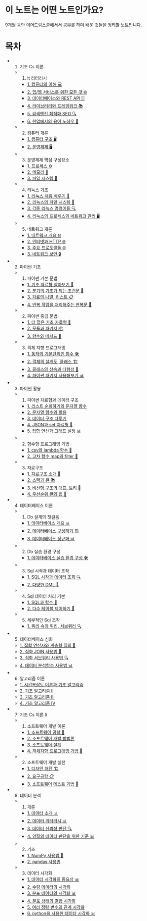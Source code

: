 # 이 노트는 어떤 노트인가요?

9개월 동안 이어드림스쿨에서서 공부를 하며 배운 것들을 정리할 노트입니다. 
# 목차
- 1. 기초 Cs 이론
  - 1. It 리터러시
    - [1. 컴퓨터의 이해 💻](1.%20%EA%B8%B0%EC%B4%88%20CS%20%EC%9D%B4%EB%A1%A0/1.%20IT%20%EB%A6%AC%ED%84%B0%EB%9F%AC%EC%8B%9C/1.%20%EC%BB%B4%ED%93%A8%ED%84%B0%EC%9D%98%20%EC%9D%B4%ED%95%B4.md)
    - [2. 앱/웹 서비스를 위한 모든 것 🌐](1.%20%EA%B8%B0%EC%B4%88%20CS%20%EC%9D%B4%EB%A1%A0/1.%20IT%20%EB%A6%AC%ED%84%B0%EB%9F%AC%EC%8B%9C/2.%20%EC%95%B1%EC%9B%B9%20%EC%84%9C%EB%B9%84%EC%8A%A4%EB%A5%BC%20%EC%9C%84%ED%95%9C%20%EB%AA%A8%EB%93%A0%20%EA%B2%83.md)
    - [3. 데이터베이스와 REST API 🗄️](1.%20%EA%B8%B0%EC%B4%88%20CS%20%EC%9D%B4%EB%A1%A0/1.%20IT%20%EB%A6%AC%ED%84%B0%EB%9F%AC%EC%8B%9C/3.%20%EB%8D%B0%EC%9D%B4%ED%84%B0%EB%B2%A0%EC%9D%B4%EC%8A%A4%EC%99%80%20REST%20API.md)
    - [4. 라이브러리와 프레임워크 📚](1.%20%EA%B8%B0%EC%B4%88%20CS%20%EC%9D%B4%EB%A1%A0/1.%20IT%20%EB%A6%AC%ED%84%B0%EB%9F%AC%EC%8B%9C/4.%20%EB%9D%BC%EC%9D%B4%EB%B8%8C%EB%9F%AC%EB%A6%AC%EC%99%80%20%ED%94%84%EB%A0%88%EC%9E%84%EC%9B%8C%ED%81%AC.md)
    - [5. 검색엔진 최적화 SEO 🔍](1.%20%EA%B8%B0%EC%B4%88%20CS%20%EC%9D%B4%EB%A1%A0/1.%20IT%20%EB%A6%AC%ED%84%B0%EB%9F%AC%EC%8B%9C/5.%20%EA%B2%80%EC%83%89%EC%97%94%EC%A7%84%20%EC%B5%9C%EC%A0%81%ED%99%94%20SEO.md)
    - [6. 현업에서의 용어 노하우 💼](1.%20%EA%B8%B0%EC%B4%88%20CS%20%EC%9D%B4%EB%A1%A0/1.%20IT%20%EB%A6%AC%ED%84%B0%EB%9F%AC%EC%8B%9C/6.%20%ED%98%84%EC%97%85%EC%97%90%EC%84%9C%EC%9D%98%20%EC%9A%A9%EC%96%B4%20%EB%85%B8%ED%95%98%EC%9A%B0.md)
  - 2. 컴퓨터 개론
    - [1. 컴퓨터 구조 🖥️](1.%20%EA%B8%B0%EC%B4%88%20CS%20%EC%9D%B4%EB%A1%A0/2.%20%EC%BB%B4%ED%93%A8%ED%84%B0%20%EA%B0%9C%EB%A1%A0/1.%20%EC%BB%B4%ED%93%A8%ED%84%B0%20%EA%B5%AC%EC%A1%B0.md)
    - [2. 운영체제 🖥️](1.%20%EA%B8%B0%EC%B4%88%20CS%20%EC%9D%B4%EB%A1%A0/2.%20%EC%BB%B4%ED%93%A8%ED%84%B0%20%EA%B0%9C%EB%A1%A0/2.%20%EC%9A%B4%EC%98%81%EC%B2%B4%EC%A0%9C.md)
  - 3. 운영체제 핵심 구성요소
    - [1. 프로세스 ⚙️](1.%20%EA%B8%B0%EC%B4%88%20CS%20%EC%9D%B4%EB%A1%A0/3.%20%EC%9A%B4%EC%98%81%EC%B2%B4%EC%A0%9C%20%ED%95%B5%EC%8B%AC%20%EA%B5%AC%EC%84%B1%EC%9A%94%EC%86%8C/1.%20%ED%94%84%EB%A1%9C%EC%84%B8%EC%8A%A4.md)
    - [2. 메모리 💾](1.%20%EA%B8%B0%EC%B4%88%20CS%20%EC%9D%B4%EB%A1%A0/3.%20%EC%9A%B4%EC%98%81%EC%B2%B4%EC%A0%9C%20%ED%95%B5%EC%8B%AC%20%EA%B5%AC%EC%84%B1%EC%9A%94%EC%86%8C/2.%20%EB%A9%94%EB%AA%A8%EB%A6%AC.md)
    - [3. 파일 시스템 📁](1.%20%EA%B8%B0%EC%B4%88%20CS%20%EC%9D%B4%EB%A1%A0/3.%20%EC%9A%B4%EC%98%81%EC%B2%B4%EC%A0%9C%20%ED%95%B5%EC%8B%AC%20%EA%B5%AC%EC%84%B1%EC%9A%94%EC%86%8C/3.%20%ED%8C%8C%EC%9D%BC%20%EC%8B%9C%EC%8A%A4%ED%85%9C.md)
  - 4. 리눅스 기초
    - [1. 리눅스 처음 배우기 🐧](1.%20%EA%B8%B0%EC%B4%88%20CS%20%EC%9D%B4%EB%A1%A0/4.%20%EB%A6%AC%EB%88%85%EC%8A%A4%20%EA%B8%B0%EC%B4%88/1.%20%EB%A6%AC%EB%88%85%EC%8A%A4%20%EC%B2%98%EC%9D%8C%20%EB%B0%B0%EC%9A%B0%EA%B8%B0.md)
    - [2. 리눅스의 파일 시스템 📁](1.%20%EA%B8%B0%EC%B4%88%20CS%20%EC%9D%B4%EB%A1%A0/4.%20%EB%A6%AC%EB%88%85%EC%8A%A4%20%EA%B8%B0%EC%B4%88/2.%20%EB%A6%AC%EB%88%85%EC%8A%A4%EC%9D%98%20%ED%8C%8C%EC%9D%BC%20%EC%8B%9C%EC%8A%A4%ED%85%9C.md)
    - [3. 각종 리눅스 명령어들 🔍](1.%20%EA%B8%B0%EC%B4%88%20CS%20%EC%9D%B4%EB%A1%A0/4.%20%EB%A6%AC%EB%88%85%EC%8A%A4%20%EA%B8%B0%EC%B4%88/3.%20%EA%B0%81%EC%A2%85%20%EB%A6%AC%EB%88%85%EC%8A%A4%20%EB%AA%85%EB%A0%B9%EC%96%B4%EB%93%A4.md)
    - [4. 리눅스의 프로세스와 네트워크 관리 🖥️](1.%20%EA%B8%B0%EC%B4%88%20CS%20%EC%9D%B4%EB%A1%A0/4.%20%EB%A6%AC%EB%88%85%EC%8A%A4%20%EA%B8%B0%EC%B4%88/4.%20%EB%A6%AC%EB%88%85%EC%8A%A4%EC%9D%98%20%ED%94%84%EB%A1%9C%EC%84%B8%EC%8A%A4%EC%99%80%20%EB%84%A4%ED%8A%B8%EC%9B%8C%ED%81%AC%20%EA%B4%80%EB%A6%AC.md)
  - 5. 네트워크 개론
    - [1. 네트워크 개요 🌐](1.%20%EA%B8%B0%EC%B4%88%20CS%20%EC%9D%B4%EB%A1%A0/5.%20%EB%84%A4%ED%8A%B8%EC%9B%8C%ED%81%AC%20%EA%B0%9C%EB%A1%A0/1.%20%EB%84%A4%ED%8A%B8%EC%9B%8C%ED%81%AC%20%EA%B0%9C%EC%9A%94.md)
    - [2. 인터넷과 HTTP 🌐](1.%20%EA%B8%B0%EC%B4%88%20CS%20%EC%9D%B4%EB%A1%A0/5.%20%EB%84%A4%ED%8A%B8%EC%9B%8C%ED%81%AC%20%EA%B0%9C%EB%A1%A0/2.%20%EC%9D%B8%ED%84%B0%EB%84%B7%EA%B3%BC%20HTTP.md)
    - [3. 주요 프로토콜들 🌐](1.%20%EA%B8%B0%EC%B4%88%20CS%20%EC%9D%B4%EB%A1%A0/5.%20%EB%84%A4%ED%8A%B8%EC%9B%8C%ED%81%AC%20%EA%B0%9C%EB%A1%A0/3.%20%EC%A3%BC%EC%9A%94%20%ED%94%84%EB%A1%9C%ED%86%A0%EC%BD%9C%EB%93%A4.md)
    - [3. 네트워크 보안 🔒](1.%20%EA%B8%B0%EC%B4%88%20CS%20%EC%9D%B4%EB%A1%A0/5.%20%EB%84%A4%ED%8A%B8%EC%9B%8C%ED%81%AC%20%EA%B0%9C%EB%A1%A0/4.%20%EB%B3%B4%EC%95%88.md)
- 2. 파이썬 기초
  - 1. 파이썬 기본 문법
    - [1. 기초 자료형 알아보기 🧩](2.%20%ED%8C%8C%EC%9D%B4%EC%8D%AC%20%EA%B8%B0%EC%B4%88/1.%20%ED%8C%8C%EC%9D%B4%EC%8D%AC%20%EA%B8%B0%EB%B3%B8%20%EB%AC%B8%EB%B2%95/1.%20%EA%B8%B0%EC%B4%88%20%EC%9E%90%EB%A3%8C%ED%98%95%20%EC%95%8C%EC%95%84%EB%B3%B4%EA%B8%B0.md)
    - [2. 분기의 기초가 되는 조건문 🔀](2.%20%ED%8C%8C%EC%9D%B4%EC%8D%AC%20%EA%B8%B0%EC%B4%88/1.%20%ED%8C%8C%EC%9D%B4%EC%8D%AC%20%EA%B8%B0%EB%B3%B8%20%EB%AC%B8%EB%B2%95/2.%20%EB%B6%84%EA%B8%B0%EC%9D%98%20%EA%B8%B0%EC%B4%88%EA%B0%80%20%EB%90%98%EB%8A%94%20%EC%A1%B0%EA%B1%B4%EB%AC%B8.md)
    - [3. 자료의 나열, 리스트 📋](2.%20%ED%8C%8C%EC%9D%B4%EC%8D%AC%20%EA%B8%B0%EC%B4%88/1.%20%ED%8C%8C%EC%9D%B4%EC%8D%AC%20%EA%B8%B0%EB%B3%B8%20%EB%AC%B8%EB%B2%95/3.%20%EC%9E%90%EB%A3%8C%EC%9D%98%20%EB%82%98%EC%97%B4%2C%20%EB%A6%AC%EC%8A%A4%ED%8A%B8.md)
    - [4. 반복 작업을 처리해주는 반복문 🔄](2.%20%ED%8C%8C%EC%9D%B4%EC%8D%AC%20%EA%B8%B0%EC%B4%88/1.%20%ED%8C%8C%EC%9D%B4%EC%8D%AC%20%EA%B8%B0%EB%B3%B8%20%EB%AC%B8%EB%B2%95/4.%20%EB%B0%98%EB%B3%B5%20%EC%9E%91%EC%97%85%EC%9D%84%20%EC%B2%98%EB%A6%AC%ED%95%B4%EC%A3%BC%EB%8A%94%20%EB%B0%98%EB%B3%B5%EB%AC%B8.md)
  - 2. 파이썬 중급 문법
    - [1. 더 많은 기초 자료형 🧩](2.%20%ED%8C%8C%EC%9D%B4%EC%8D%AC%20%EA%B8%B0%EC%B4%88/2.%20%ED%8C%8C%EC%9D%B4%EC%8D%AC%20%EC%A4%91%EA%B8%89%20%EB%AC%B8%EB%B2%95/1.%20%EB%8D%94%20%EB%A7%8E%EC%9D%80%20%EA%B8%B0%EC%B4%88%20%EC%9E%90%EB%A3%8C%ED%98%95.md)
    - [2. 모듈과 패키지 📦](2.%20%ED%8C%8C%EC%9D%B4%EC%8D%AC%20%EA%B8%B0%EC%B4%88/2.%20%ED%8C%8C%EC%9D%B4%EC%8D%AC%20%EC%A4%91%EA%B8%89%20%EB%AC%B8%EB%B2%95/2.%20%EB%AA%A8%EB%93%88%EA%B3%BC%20%ED%8C%A8%ED%82%A4%EC%A7%80.md)
    - [3. 함수와 메서드 🧰](2.%20%ED%8C%8C%EC%9D%B4%EC%8D%AC%20%EA%B8%B0%EC%B4%88/2.%20%ED%8C%8C%EC%9D%B4%EC%8D%AC%20%EC%A4%91%EA%B8%89%20%EB%AC%B8%EB%B2%95/3.%20%ED%95%A8%EC%88%98%EC%99%80%20%EB%A9%94%EC%84%9C%EB%93%9C.md)
  - 3. 객체 지향 프로그래밍
    - [1. 동작의 기본단위인 함수 🛠️](2.%20%ED%8C%8C%EC%9D%B4%EC%8D%AC%20%EA%B8%B0%EC%B4%88/3.%20%EA%B0%9D%EC%B2%B4%20%EC%A7%80%ED%96%A5%20%ED%94%84%EB%A1%9C%EA%B7%B8%EB%9E%98%EB%B0%8D/1.%20%EB%8F%99%EC%9E%91%EC%9D%98%20%EA%B8%B0%EB%B3%B8%EB%8B%A8%EC%9C%84%EC%9D%B8%20%ED%95%A8%EC%88%98.md)
    - [2. 객체의 설계도, 클래스 🏗️](2.%20%ED%8C%8C%EC%9D%B4%EC%8D%AC%20%EA%B8%B0%EC%B4%88/3.%20%EA%B0%9D%EC%B2%B4%20%EC%A7%80%ED%96%A5%20%ED%94%84%EB%A1%9C%EA%B7%B8%EB%9E%98%EB%B0%8D/2.%20%EA%B0%9D%EC%B2%B4%EC%9D%98%20%EC%84%A4%EA%B3%84%EB%8F%84%2C%20%ED%81%B4%EB%9E%98%EC%8A%A4.md)
    - [3. 클래스의 상속과 다형성 🧬](2.%20%ED%8C%8C%EC%9D%B4%EC%8D%AC%20%EA%B8%B0%EC%B4%88/3.%20%EA%B0%9D%EC%B2%B4%20%EC%A7%80%ED%96%A5%20%ED%94%84%EB%A1%9C%EA%B7%B8%EB%9E%98%EB%B0%8D/3.%20%ED%81%B4%EB%9E%98%EC%8A%A4%EC%9D%98%20%EC%83%81%EC%86%8D%EA%B3%BC%20%EB%8B%A4%ED%98%95%EC%84%B1.md)
    - [4. 파이썬 패키지 사용해보기 📊](2.%20%ED%8C%8C%EC%9D%B4%EC%8D%AC%20%EA%B8%B0%EC%B4%88/3.%20%EA%B0%9D%EC%B2%B4%20%EC%A7%80%ED%96%A5%20%ED%94%84%EB%A1%9C%EA%B7%B8%EB%9E%98%EB%B0%8D/4.%20%ED%8C%8C%EC%9D%B4%EC%8D%AC%20%ED%8C%A8%ED%82%A4%EC%A7%80%20%EC%82%AC%EC%9A%A9%ED%95%B4%EB%B3%B4%EA%B8%B0.md)
- 3. 파이썬 활용
  - 1. 파이썬 자료형과 데이터 구조
    - [1. 리스트 순회하기와 문자열 함수](3.%20%ED%8C%8C%EC%9D%B4%EC%8D%AC%20%ED%99%9C%EC%9A%A9/1.%20%ED%8C%8C%EC%9D%B4%EC%8D%AC%20%EC%9E%90%EB%A3%8C%ED%98%95%EA%B3%BC%20%EB%8D%B0%EC%9D%B4%ED%84%B0%20%EA%B5%AC%EC%A1%B0/1.%20%EB%A6%AC%EC%8A%A4%ED%8A%B8%20%EC%88%9C%ED%9A%8C%ED%95%98%EA%B8%B0%EC%99%80%20%EB%AC%B8%EC%9E%90%EC%97%B4%20%ED%95%A8%EC%88%98.md)
    - [2. 문자열 함수와 활용](3.%20%ED%8C%8C%EC%9D%B4%EC%8D%AC%20%ED%99%9C%EC%9A%A9/1.%20%ED%8C%8C%EC%9D%B4%EC%8D%AC%20%EC%9E%90%EB%A3%8C%ED%98%95%EA%B3%BC%20%EB%8D%B0%EC%9D%B4%ED%84%B0%20%EA%B5%AC%EC%A1%B0/2.%20%EB%AC%B8%EC%9E%90%EC%97%B4%20%ED%95%A8%EC%88%98%EC%99%80%20%ED%99%9C%EC%9A%A9.md)
    - [3. 데이터 구조 다루기](3.%20%ED%8C%8C%EC%9D%B4%EC%8D%AC%20%ED%99%9C%EC%9A%A9/1.%20%ED%8C%8C%EC%9D%B4%EC%8D%AC%20%EC%9E%90%EB%A3%8C%ED%98%95%EA%B3%BC%20%EB%8D%B0%EC%9D%B4%ED%84%B0%20%EA%B5%AC%EC%A1%B0/3.%20%EB%8D%B0%EC%9D%B4%ED%84%B0%20%EA%B5%AC%EC%A1%B0%20%EB%8B%A4%EB%A3%A8%EA%B8%B0.md)
    - [4. JSON과 set 자료형 🔄](3.%20%ED%8C%8C%EC%9D%B4%EC%8D%AC%20%ED%99%9C%EC%9A%A9/1.%20%ED%8C%8C%EC%9D%B4%EC%8D%AC%20%EC%9E%90%EB%A3%8C%ED%98%95%EA%B3%BC%20%EB%8D%B0%EC%9D%B4%ED%84%B0%20%EA%B5%AC%EC%A1%B0/4.%20JSON%EA%B3%BC%20set%20%EC%9E%90%EB%A3%8C%ED%98%95.md)
    - [5. 집합 연산과 그래프 설정 📊](3.%20%ED%8C%8C%EC%9D%B4%EC%8D%AC%20%ED%99%9C%EC%9A%A9/1.%20%ED%8C%8C%EC%9D%B4%EC%8D%AC%20%EC%9E%90%EB%A3%8C%ED%98%95%EA%B3%BC%20%EB%8D%B0%EC%9D%B4%ED%84%B0%20%EA%B5%AC%EC%A1%B0/5.%20%EC%A7%91%ED%95%A9%20%EC%97%B0%EC%82%B0%EA%B3%BC%20%EA%B7%B8%EB%9E%98%ED%94%84%20%EC%84%A4%EC%A0%95.md)
  - 2. 함수형 프로그래밍 기법
    - [1. csv와 lambda 함수 📝](3.%20%ED%8C%8C%EC%9D%B4%EC%8D%AC%20%ED%99%9C%EC%9A%A9/2.%20%ED%95%A8%EC%88%98%ED%98%95%20%ED%94%84%EB%A1%9C%EA%B7%B8%EB%9E%98%EB%B0%8D%20%EA%B8%B0%EB%B2%95/1.%20csv%EC%99%80%20lambda%20%ED%95%A8%EC%88%98.md)
    - [2. 고차 함수 map과 filter 🧮](3.%20%ED%8C%8C%EC%9D%B4%EC%8D%AC%20%ED%99%9C%EC%9A%A9/2.%20%ED%95%A8%EC%88%98%ED%98%95%20%ED%94%84%EB%A1%9C%EA%B7%B8%EB%9E%98%EB%B0%8D%20%EA%B8%B0%EB%B2%95/2.%20%EA%B3%A0%EC%B0%A8%20%ED%95%A8%EC%88%98%20map%EA%B3%BC%20filter.md)
  - 3. 자료구조
    - [1. 자료구조 소개 💾](3.%20%ED%8C%8C%EC%9D%B4%EC%8D%AC%20%ED%99%9C%EC%9A%A9/3.%20%EC%9E%90%EB%A3%8C%EA%B5%AC%EC%A1%B0/1.%20%EC%9E%90%EB%A3%8C%EA%B5%AC%EC%A1%B0%20%EC%86%8C%EA%B0%9C.md)
    - [2. 스택과 큐 📚](3.%20%ED%8C%8C%EC%9D%B4%EC%8D%AC%20%ED%99%9C%EC%9A%A9/3.%20%EC%9E%90%EB%A3%8C%EA%B5%AC%EC%A1%B0/2.%20%EC%8A%A4%ED%83%9D%EA%B3%BC%20%ED%81%90.md)
    - [3. 비선형 구조의 대표, 트리 🌳](3.%20%ED%8C%8C%EC%9D%B4%EC%8D%AC%20%ED%99%9C%EC%9A%A9/3.%20%EC%9E%90%EB%A3%8C%EA%B5%AC%EC%A1%B0/3.%20%EB%B9%84%EC%84%A0%ED%98%95%20%EA%B5%AC%EC%A1%B0%EC%9D%98%20%EB%8C%80%ED%91%9C%2C%20%ED%8A%B8%EB%A6%AC.md)
    - [4. 우선순위 큐와 힙 🌲](3.%20%ED%8C%8C%EC%9D%B4%EC%8D%AC%20%ED%99%9C%EC%9A%A9/3.%20%EC%9E%90%EB%A3%8C%EA%B5%AC%EC%A1%B0/4.%20%EC%9A%B0%EC%84%A0%EC%88%9C%EC%9C%84%20%ED%81%90%EC%99%80%20%ED%9E%99.md)
- 4. 데이터베이스 이론
  - 1. Db 설계의 첫걸음
    - [1. 데이터베이스 개요 📊](4.%20%EB%8D%B0%EC%9D%B4%ED%84%B0%EB%B2%A0%EC%9D%B4%EC%8A%A4%20%EC%9D%B4%EB%A1%A0/1.%20DB%20%EC%84%A4%EA%B3%84%EC%9D%98%20%EC%B2%AB%EA%B1%B8%EC%9D%8C/1.%20%EB%8D%B0%EC%9D%B4%ED%84%B0%EB%B2%A0%EC%9D%B4%EC%8A%A4%20%EA%B0%9C%EC%9A%94.md)
    - [2. 데이터베이스 구성하기 🏗️](4.%20%EB%8D%B0%EC%9D%B4%ED%84%B0%EB%B2%A0%EC%9D%B4%EC%8A%A4%20%EC%9D%B4%EB%A1%A0/1.%20DB%20%EC%84%A4%EA%B3%84%EC%9D%98%20%EC%B2%AB%EA%B1%B8%EC%9D%8C/2.%20%EB%8D%B0%EC%9D%B4%ED%84%B0%EB%B2%A0%EC%9D%B4%EC%8A%A4%20%EA%B5%AC%EC%84%B1%ED%95%98%EA%B8%B0.md)
    - [3. 데이터베이스 정규화 📊](4.%20%EB%8D%B0%EC%9D%B4%ED%84%B0%EB%B2%A0%EC%9D%B4%EC%8A%A4%20%EC%9D%B4%EB%A1%A0/1.%20DB%20%EC%84%A4%EA%B3%84%EC%9D%98%20%EC%B2%AB%EA%B1%B8%EC%9D%8C/3.%20%EB%8D%B0%EC%9D%B4%ED%84%B0%EB%B2%A0%EC%9D%B4%EC%8A%A4%20%EC%A0%95%EA%B7%9C%ED%99%94.md)
  - 2. Db 실습 환경 구성
    - [1. 데이터베이스 실습 환경 구성 🛠️](4.%20%EB%8D%B0%EC%9D%B4%ED%84%B0%EB%B2%A0%EC%9D%B4%EC%8A%A4%20%EC%9D%B4%EB%A1%A0/2.%20DB%20%EC%8B%A4%EC%8A%B5%20%ED%99%98%EA%B2%BD%20%EA%B5%AC%EC%84%B1/1.%20%EB%8D%B0%EC%9D%B4%ED%84%B0%EB%B2%A0%EC%9D%B4%EC%8A%A4%20%EC%8B%A4%EC%8A%B5%20%ED%99%98%EA%B2%BD%20%EA%B5%AC%EC%84%B1.md)
  - 3. Sql 시작과 데이터 조작
    - [1. SQL 시작과 데이터 조회 🔍](4.%20%EB%8D%B0%EC%9D%B4%ED%84%B0%EB%B2%A0%EC%9D%B4%EC%8A%A4%20%EC%9D%B4%EB%A1%A0/3.%20SQL%20%EC%8B%9C%EC%9E%91%EA%B3%BC%20%EB%8D%B0%EC%9D%B4%ED%84%B0%20%EC%A1%B0%EC%9E%91/1.%20SQL%20%EC%8B%9C%EC%9E%91%EA%B3%BC%20%EB%8D%B0%EC%9D%B4%ED%84%B0%20%EC%A1%B0%ED%9A%8C.md)
    - [2. 다양한 DML 📝](4.%20%EB%8D%B0%EC%9D%B4%ED%84%B0%EB%B2%A0%EC%9D%B4%EC%8A%A4%20%EC%9D%B4%EB%A1%A0/3.%20SQL%20%EC%8B%9C%EC%9E%91%EA%B3%BC%20%EB%8D%B0%EC%9D%B4%ED%84%B0%20%EC%A1%B0%EC%9E%91/2.%20%EB%8B%A4%EC%96%91%ED%95%9C%20DML.md)
  - 4. Sql 데이터 처리 기본
    - [1. SQL과 함수 🧮](4.%20%EB%8D%B0%EC%9D%B4%ED%84%B0%EB%B2%A0%EC%9D%B4%EC%8A%A4%20%EC%9D%B4%EB%A1%A0/4.%20SQL%20%EB%8D%B0%EC%9D%B4%ED%84%B0%20%EC%B2%98%EB%A6%AC%20%EA%B8%B0%EB%B3%B8/1.%20SQL%EA%B3%BC%20%ED%95%A8%EC%88%98.md)
    - [2. 다수 테이블 제어하기 🔄](4.%20%EB%8D%B0%EC%9D%B4%ED%84%B0%EB%B2%A0%EC%9D%B4%EC%8A%A4%20%EC%9D%B4%EB%A1%A0/4.%20SQL%20%EB%8D%B0%EC%9D%B4%ED%84%B0%20%EC%B2%98%EB%A6%AC%20%EA%B8%B0%EB%B3%B8/2.%20%EB%8B%A4%EC%88%98%20%ED%85%8C%EC%9D%B4%EB%B8%94%20%EC%A0%9C%EC%96%B4%ED%95%98%EA%B8%B0.md)
  - 5. 세부적인 Sql 조작
    - [1. 쿼리 속의 쿼리, 서브쿼리 🔍](4.%20%EB%8D%B0%EC%9D%B4%ED%84%B0%EB%B2%A0%EC%9D%B4%EC%8A%A4%20%EC%9D%B4%EB%A1%A0/5.%20%EC%84%B8%EB%B6%80%EC%A0%81%EC%9D%B8%20SQL%20%EC%A1%B0%EC%9E%91/1.%20%EC%BF%BC%EB%A6%AC%20%EC%86%8D%EC%9D%98%20%EC%BF%BC%EB%A6%AC%2C%20%EC%84%9C%EB%B8%8C%EC%BF%BC%EB%A6%AC.md)
- 5. 데이터베이스 심화
  - [1. 집합 연산자와 계층형 질의 🔄](5.%20%EB%8D%B0%EC%9D%B4%ED%84%B0%EB%B2%A0%EC%9D%B4%EC%8A%A4%20%EC%8B%AC%ED%99%94/1.%20%EC%A7%91%ED%95%A9%20%EC%97%B0%EC%82%B0%EC%9E%90%EC%99%80%20%EA%B3%84%EC%B8%B5%ED%98%95%20%EC%A7%88%EC%9D%98.md)
  - [2. 심화 JOIN 사용법 🔄](5.%20%EB%8D%B0%EC%9D%B4%ED%84%B0%EB%B2%A0%EC%9D%B4%EC%8A%A4%20%EC%8B%AC%ED%99%94/2.%20%EC%8B%AC%ED%99%94%20JOIN%20%EC%82%AC%EC%9A%A9%EB%B2%95.md)
  - [3. 심화 서브쿼리 사용법 🔍](5.%20%EB%8D%B0%EC%9D%B4%ED%84%B0%EB%B2%A0%EC%9D%B4%EC%8A%A4%20%EC%8B%AC%ED%99%94/3.%20%EC%8B%AC%ED%99%94%20%EC%84%9C%EB%B8%8C%EC%BF%BC%EB%A6%AC%20%EC%82%AC%EC%9A%A9%EB%B2%95.md)
  - [4. 데이터 분석함수 사용법 📊](5.%20%EB%8D%B0%EC%9D%B4%ED%84%B0%EB%B2%A0%EC%9D%B4%EC%8A%A4%20%EC%8B%AC%ED%99%94/4.%20%EB%8D%B0%EC%9D%B4%ED%84%B0%20%EB%B6%84%EC%84%9D%ED%95%A8%EC%88%98%20%EC%82%AC%EC%9A%A9%EB%B2%95.md)
- 6. 알고리즘 이론
  - [1. 시간복잡도 이론과 기초 알고리즘](6.%20%EC%95%8C%EA%B3%A0%EB%A6%AC%EC%A6%98%20%EC%9D%B4%EB%A1%A0/1.%20%EC%8B%9C%EA%B0%84%EB%B3%B5%EC%9E%A1%EB%8F%84%20%EC%9D%B4%EB%A1%A0%EA%B3%BC%20%EA%B8%B0%EC%B4%88%20%EC%95%8C%EA%B3%A0%EB%A6%AC%EC%A6%98.md)
  - [2. 기초 알고리즘 II](6.%20%EC%95%8C%EA%B3%A0%EB%A6%AC%EC%A6%98%20%EC%9D%B4%EB%A1%A0/2.%20%EA%B8%B0%EC%B4%88%20%EC%95%8C%EA%B3%A0%EB%A6%AC%EC%A6%98%20II.md)
  - [3. 기초 알고리즘 III](6.%20%EC%95%8C%EA%B3%A0%EB%A6%AC%EC%A6%98%20%EC%9D%B4%EB%A1%A0/3.%20%EA%B8%B0%EC%B4%88%20%EC%95%8C%EA%B3%A0%EB%A6%AC%EC%A6%98%20III.md)
  - [4. 기초 알고리즘 IV](6.%20%EC%95%8C%EA%B3%A0%EB%A6%AC%EC%A6%98%20%EC%9D%B4%EB%A1%A0/4.%20%EA%B8%B0%EC%B4%88%20%EC%95%8C%EA%B3%A0%EB%A6%AC%EC%A6%98%20IV.md)
- 7. 기초 Cs 이론 Ii
  - 1. 소프트웨어 개발 이론
    - [1. 소프트웨어 공학 🔧](7.%20%EA%B8%B0%EC%B4%88%20CS%20%EC%9D%B4%EB%A1%A0%20II/1.%20%EC%86%8C%ED%94%84%ED%8A%B8%EC%9B%A8%EC%96%B4%20%EA%B0%9C%EB%B0%9C%20%EC%9D%B4%EB%A1%A0/1.%20%EC%86%8C%ED%94%84%ED%8A%B8%EC%9B%A8%EC%96%B4%20%EA%B3%B5%ED%95%99.md)
    - [2. 소프트웨어 개발 방법론](7.%20%EA%B8%B0%EC%B4%88%20CS%20%EC%9D%B4%EB%A1%A0%20II/1.%20%EC%86%8C%ED%94%84%ED%8A%B8%EC%9B%A8%EC%96%B4%20%EA%B0%9C%EB%B0%9C%20%EC%9D%B4%EB%A1%A0/2.%20%EC%86%8C%ED%94%84%ED%8A%B8%EC%9B%A8%EC%96%B4%20%EA%B0%9C%EB%B0%9C%20%EB%B0%A9%EB%B2%95%EB%A1%A0.md)
    - [3. 소프트웨어 설계](7.%20%EA%B8%B0%EC%B4%88%20CS%20%EC%9D%B4%EB%A1%A0%20II/1.%20%EC%86%8C%ED%94%84%ED%8A%B8%EC%9B%A8%EC%96%B4%20%EA%B0%9C%EB%B0%9C%20%EC%9D%B4%EB%A1%A0/3.%20%EC%86%8C%ED%94%84%ED%8A%B8%EC%9B%A8%EC%96%B4%20%EC%84%A4%EA%B3%84.md)
    - [4. 객체지향 프로그래밍 기법 🧩](7.%20%EA%B8%B0%EC%B4%88%20CS%20%EC%9D%B4%EB%A1%A0%20II/1.%20%EC%86%8C%ED%94%84%ED%8A%B8%EC%9B%A8%EC%96%B4%20%EA%B0%9C%EB%B0%9C%20%EC%9D%B4%EB%A1%A0/4.%20%EA%B0%9D%EC%B2%B4%EC%A7%80%ED%96%A5%20%ED%94%84%EB%A1%9C%EA%B7%B8%EB%9E%98%EB%B0%8D%20%EA%B8%B0%EB%B2%95.md)
  - 2. 소프트웨어 개발 실천
    - [1. 디자인 패턴 🏗️](7.%20%EA%B8%B0%EC%B4%88%20CS%20%EC%9D%B4%EB%A1%A0%20II/2.%20%EC%86%8C%ED%94%84%ED%8A%B8%EC%9B%A8%EC%96%B4%20%EA%B0%9C%EB%B0%9C%20%EC%8B%A4%EC%B2%9C/1.%20%EB%94%94%EC%9E%90%EC%9D%B8%20%ED%8C%A8%ED%84%B4.md)
    - [2. 요구공학 📋](7.%20%EA%B8%B0%EC%B4%88%20CS%20%EC%9D%B4%EB%A1%A0%20II/2.%20%EC%86%8C%ED%94%84%ED%8A%B8%EC%9B%A8%EC%96%B4%20%EA%B0%9C%EB%B0%9C%20%EC%8B%A4%EC%B2%9C/2.%20%EC%9A%94%EA%B5%AC%EA%B3%B5%ED%95%99.md)
    - [3. 소프트웨어 테스트 기법 🧪](7.%20%EA%B8%B0%EC%B4%88%20CS%20%EC%9D%B4%EB%A1%A0%20II/2.%20%EC%86%8C%ED%94%84%ED%8A%B8%EC%9B%A8%EC%96%B4%20%EA%B0%9C%EB%B0%9C%20%EC%8B%A4%EC%B2%9C/3.%20%EC%86%8C%ED%94%84%ED%8A%B8%EC%9B%A8%EC%96%B4%20%ED%85%8C%EC%8A%A4%ED%8A%B8%20%EA%B8%B0%EB%B2%95.md)
- 8. 데이터 분석
  - 1. 개론
    - [1. 데이터 소개 📊](8.%20%EB%8D%B0%EC%9D%B4%ED%84%B0%20%EB%B6%84%EC%84%9D/1.%20%EA%B0%9C%EB%A1%A0/1.%20%EB%8D%B0%EC%9D%B4%ED%84%B0%20%EC%86%8C%EA%B0%9C.md)
    - [2. 데이터 리터러시 📊](8.%20%EB%8D%B0%EC%9D%B4%ED%84%B0%20%EB%B6%84%EC%84%9D/1.%20%EA%B0%9C%EB%A1%A0/2.%20%EB%8D%B0%EC%9D%B4%ED%84%B0%20%EB%A6%AC%ED%84%B0%EB%9F%AC%EC%8B%9C.md)
    - [3. 데이터 신뢰성 판단 🔍](8.%20%EB%8D%B0%EC%9D%B4%ED%84%B0%20%EB%B6%84%EC%84%9D/1.%20%EA%B0%9C%EB%A1%A0/3.%20%EB%8D%B0%EC%9D%B4%ED%84%B0%20%EC%8B%A0%EB%A2%B0%EC%84%B1%20%ED%8C%90%EB%8B%A8.md)
    - [4. 양질의 데이터 판단을 위한 기준 📊](8.%20%EB%8D%B0%EC%9D%B4%ED%84%B0%20%EB%B6%84%EC%84%9D/1.%20%EA%B0%9C%EB%A1%A0/4.%20%EC%96%91%EC%A7%88%EC%9D%98%20%EB%8D%B0%EC%9D%B4%ED%84%B0%20%ED%8C%90%EB%8B%A8%EC%9D%84%20%EC%9C%84%ED%95%9C%20%EA%B8%B0%EC%A4%80.md)
  - 2. 기초
    - [1. NumPy 사용법 🔢](8.%20%EB%8D%B0%EC%9D%B4%ED%84%B0%20%EB%B6%84%EC%84%9D/2.%20%EA%B8%B0%EC%B4%88/1.%20NumPy%20%EC%82%AC%EC%9A%A9%EB%B2%95.md)
    - [2. pandas 사용법](8.%20%EB%8D%B0%EC%9D%B4%ED%84%B0%20%EB%B6%84%EC%84%9D/2.%20%EA%B8%B0%EC%B4%88/2.%20pandas%20%EC%82%AC%EC%9A%A9%EB%B2%95.md)
  - 3. 데이터 시각화
    - [1. 데이터 시각화의 중요성 📊](8.%20%EB%8D%B0%EC%9D%B4%ED%84%B0%20%EB%B6%84%EC%84%9D/3.%20%EB%8D%B0%EC%9D%B4%ED%84%B0%20%EC%8B%9C%EA%B0%81%ED%99%94/1.%20%EB%8D%B0%EC%9D%B4%ED%84%B0%20%EC%8B%9C%EA%B0%81%ED%99%94%EC%9D%98%20%EC%A4%91%EC%9A%94%EC%84%B1.md)
    - [2. 수량 데이터의 시각화](8.%20%EB%8D%B0%EC%9D%B4%ED%84%B0%20%EB%B6%84%EC%84%9D/3.%20%EB%8D%B0%EC%9D%B4%ED%84%B0%20%EC%8B%9C%EA%B0%81%ED%99%94/2.%20%EC%88%98%EB%9F%89%20%EB%8D%B0%EC%9D%B4%ED%84%B0%EC%9D%98%20%EC%8B%9C%EA%B0%81%ED%99%94.md)
    - [3. 분포 데이터의 시각화 📊](8.%20%EB%8D%B0%EC%9D%B4%ED%84%B0%20%EB%B6%84%EC%84%9D/3.%20%EB%8D%B0%EC%9D%B4%ED%84%B0%20%EC%8B%9C%EA%B0%81%ED%99%94/3.%20%EB%B6%84%ED%8F%AC%20%EB%8D%B0%EC%9D%B4%ED%84%B0%EC%9D%98%20%EC%8B%9C%EA%B0%81%ED%99%94.md)
    - [4. 분포 상태의 결합 시각화](8.%20%EB%8D%B0%EC%9D%B4%ED%84%B0%20%EB%B6%84%EC%84%9D/3.%20%EB%8D%B0%EC%9D%B4%ED%84%B0%20%EC%8B%9C%EA%B0%81%ED%99%94/4.%20%EB%B6%84%ED%8F%AC%20%EC%83%81%ED%83%9C%EC%9D%98%20%EA%B2%B0%ED%95%A9%20%EC%8B%9C%EA%B0%81%ED%99%94.md)
    - [5. 여러 정량 변수의 관계 시각화](8.%20%EB%8D%B0%EC%9D%B4%ED%84%B0%20%EB%B6%84%EC%84%9D/3.%20%EB%8D%B0%EC%9D%B4%ED%84%B0%20%EC%8B%9C%EA%B0%81%ED%99%94/5.%20%EC%97%AC%EB%9F%AC%20%EC%A0%95%EB%9F%89%20%EB%B3%80%EC%88%98%EC%9D%98%20%EA%B4%80%EA%B3%84%20%EC%8B%9C%EA%B0%81%ED%99%94.md)
    - [6. python을 사용한 데이터 시각화 📊](8.%20%EB%8D%B0%EC%9D%B4%ED%84%B0%20%EB%B6%84%EC%84%9D/3.%20%EB%8D%B0%EC%9D%B4%ED%84%B0%20%EC%8B%9C%EA%B0%81%ED%99%94/6.%20python%EC%9D%84%20%EC%82%AC%EC%9A%A9%ED%95%9C%20%EB%8D%B0%EC%9D%B4%ED%84%B0%20%EC%8B%9C%EA%B0%81%ED%99%94.md)

